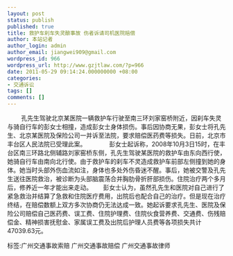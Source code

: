 ```yaml
---
layout: post
status: publish
published: true
title: 救护车刹车失灵酿事故 伤者诉请司机医院赔偿
author: 本站记者
author_login: admin
author_email: jiangwei909@gmail.com
wordpress_id: 966
wordpress_url: http://www.gzjtlaw.com/?p=966
date: 2011-05-29 09:14:24.000000000 +08:00
categories:
- 交通诉讼
tags: []
comments: []
---
```

　　 孔先生驾驶北京某医院一辆救护车行驶至南三环刘家窑桥附近，因刹车失灵与骑自行车的彭女士相撞，造成彭女士身体损伤。事后因协商无果，彭女士将孔先生、北京某医院及保险公司一并诉至法院，要求赔偿医药费等损失。日前，北京市丰台区人民法院已受理此案。　　　　 彭女士起诉称，2008年10月3日15时，在丰台区南三环路北侧辅路刘家窑桥东侧，孔先生驾驶某医院的救护车由东向西行使，她骑自行车由南向北行使。由于救护车的刹车不灵造成救护车前部左侧撞到她的身体。她当时头部外伤血流如注，身体也多处外伤昏迷不醒。事后，她被交警及孔先生送往医院救治，被诊断为头部脑震荡合并胸肋骨折肝部损伤。住院治疗两个多月后，修养近一年才能出来走动。　　 彭女士认为，虽然孔先生和医院对自己进行了紧急救治并结算了急救和住院医疗费用，出院后也配合自己的治疗。但是现在治疗终结，在赔偿数额上双方多次协商仍无法达成一致。她起诉要求孔先生、医院及保险公司赔偿自己医药费、误工费、住院护理费、住院伙食营养费、交通费、伤残赔偿金、精神损害抚慰金、家属误工费及出院后护理人员费等各项损失共计47039.63元。标签:广州交通事故索赔 广州交通事故赔偿 广州交通事故律师
